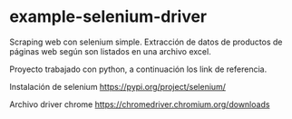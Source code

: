 # example-selenium-driver
Scraping web con selenium simple. Extracción de datos de productos de páginas web según son listados en una archivo excel.

Proyecto trabajado con python, a continuación los link de referencia.

Instalación de selenium
https://pypi.org/project/selenium/

Archivo driver chrome
https://chromedriver.chromium.org/downloads

